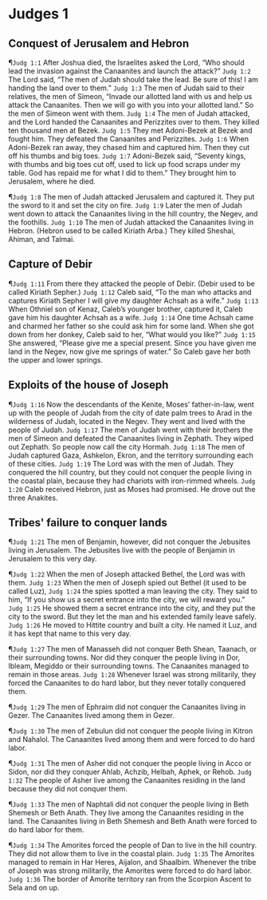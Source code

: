 # Judges 1

## Conquest of Jerusalem and Hebron
¶`Judg 1:1` After Joshua died, the Israelites asked the Lord, “Who should lead the invasion against the Canaanites and launch the attack?”
`Judg 1:2` The Lord said, “The men of Judah should take the lead. Be sure of this! I am handing the land over to them.”
`Judg 1:3` The men of Judah said to their relatives, the men of Simeon, “Invade our allotted land with us and help us attack the Canaanites. Then we will go with you into your allotted land.” So the men of Simeon went with them.
`Judg 1:4` The men of Judah attacked, and the Lord handed the Canaanites and Perizzites over to them. They killed ten thousand men at Bezek.
`Judg 1:5` They met Adoni-Bezek at Bezek and fought him. They defeated the Canaanites and Perizzites.
`Judg 1:6` When Adoni-Bezek ran away, they chased him and captured him. Then they cut off his thumbs and big toes.
`Judg 1:7` Adoni-Bezek said, “Seventy kings, with thumbs and big toes cut off, used to lick up food scraps under my table. God has repaid me for what I did to them.” They brought him to Jerusalem, where he died.

¶`Judg 1:8` The men of Judah attacked Jerusalem and captured it. They put the sword to it and set the city on fire.
`Judg 1:9` Later the men of Judah went down to attack the Canaanites living in the hill country, the Negev, and the foothills.
`Judg 1:10` The men of Judah attacked the Canaanites living in Hebron. (Hebron used to be called Kiriath Arba.) They killed Sheshai, Ahiman, and Talmai.

## Capture of Debir
¶`Judg 1:11` From there they attacked the people of Debir. (Debir used to be called Kiriath Sepher.)
`Judg 1:12` Caleb said, “To the man who attacks and captures Kiriath Sepher I will give my daughter Achsah as a wife.”
`Judg 1:13` When Othniel son of Kenaz, Caleb’s younger brother, captured it, Caleb gave him his daughter Achsah as a wife.
`Judg 1:14` One time Achsah came and charmed her father so she could ask him for some land. When she got down from her donkey, Caleb said to her, “What would you like?”
`Judg 1:15` She answered, “Please give me a special present. Since you have given me land in the Negev, now give me springs of water.” So Caleb gave her both the upper and lower springs.

## Exploits of the house of Joseph
¶`Judg 1:16` Now the descendants of the Kenite, Moses’ father-in-law, went up with the people of Judah from the city of date palm trees to Arad in the wilderness of Judah, located in the Negev. They went and lived with the people of Judah.
`Judg 1:17` The men of Judah went with their brothers the men of Simeon and defeated the Canaanites living in Zephath. They wiped out Zephath. So people now call the city Hormah.
`Judg 1:18` The men of Judah captured Gaza, Ashkelon, Ekron, and the territory surrounding each of these cities.
`Judg 1:19` The Lord was with the men of Judah. They conquered the hill country, but they could not conquer the people living in the coastal plain, because they had chariots with iron-rimmed wheels.
`Judg 1:20` Caleb received Hebron, just as Moses had promised. He drove out the three Anakites.

## Tribes' failure to conquer lands
¶`Judg 1:21` The men of Benjamin, however, did not conquer the Jebusites living in Jerusalem. The Jebusites live with the people of Benjamin in Jerusalem to this very day.

¶`Judg 1:22` When the men of Joseph attacked Bethel, the Lord was with them.
`Judg 1:23` When the men of Joseph spied out Bethel (it used to be called Luz),
`Judg 1:24` the spies spotted a man leaving the city. They said to him, “If you show us a secret entrance into the city, we will reward you.”
`Judg 1:25` He showed them a secret entrance into the city, and they put the city to the sword. But they let the man and his extended family leave safely.
`Judg 1:26` He moved to Hittite country and built a city. He named it Luz, and it has kept that name to this very day.

¶`Judg 1:27` The men of Manasseh did not conquer Beth Shean, Taanach, or their surrounding towns. Nor did they conquer the people living in Dor, Ibleam, Megiddo or their surrounding towns. The Canaanites managed to remain in those areas.
`Judg 1:28` Whenever Israel was strong militarily, they forced the Canaanites to do hard labor, but they never totally conquered them.

¶`Judg 1:29` The men of Ephraim did not conquer the Canaanites living in Gezer. The Canaanites lived among them in Gezer.

¶`Judg 1:30` The men of Zebulun did not conquer the people living in Kitron and Nahalol. The Canaanites lived among them and were forced to do hard labor.

¶`Judg 1:31` The men of Asher did not conquer the people living in Acco or Sidon, nor did they conquer Ahlab, Achzib, Helbah, Aphek, or Rehob.
`Judg 1:32` The people of Asher live among the Canaanites residing in the land because they did not conquer them.

¶`Judg 1:33` The men of Naphtali did not conquer the people living in Beth Shemesh or Beth Anath. They live among the Canaanites residing in the land. The Canaanites living in Beth Shemesh and Beth Anath were forced to do hard labor for them.

¶`Judg 1:34` The Amorites forced the people of Dan to live in the hill country. They did not allow them to live in the coastal plain.
`Judg 1:35` The Amorites managed to remain in Har Heres, Aijalon, and Shaalbim. Whenever the tribe of Joseph was strong militarily, the Amorites were forced to do hard labor.
`Judg 1:36` The border of Amorite territory ran from the Scorpion Ascent to Sela and on up.
